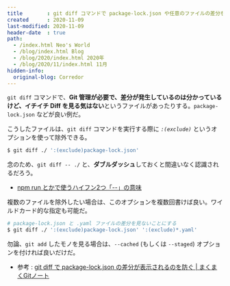 ```yaml
---
title        : git diff コマンドで package-lock.json や任意のファイルの差分を無視する
created      : 2020-11-09
last-modified: 2020-11-09
header-date  : true
path:
  - /index.html Neo's World
  - /blog/index.html Blog
  - /blog/2020/index.html 2020年
  - /blog/2020/11/index.html 11月
hidden-info:
  original-blog: Corredor
---
```


`git diff` コマンドで、**Git 管理が必要で、差分が発生しているのは分かっているけど、イチイチ Diff を見る気はない**というファイルがあったりする。`package-lock.json` などが良い例だ。

こうしたファイルは、`git diff` コマンドを実行する際に *`:(exclude)`* というオプションを使って除外できる。

```bash
$ git diff ./ ':(exclude)package-lock.json'
```

念のため、`git diff -- ./` と、**ダブルダッシュ**しておくと間違いなく認識されるだろう。

- [npm run とかで使うハイフン2つ「--」の意味](/blog/2018/09/13-01.html)

複数のファイルを除外したい場合は、このオプションを複数回書けば良い。ワイルドカード的な指定も可能だ。

```bash
# package-lock.json と .yaml ファイルの差分を見ないことにする
$ git diff ./ ':(exclude)package-lock.json' ':(exclude)*.yaml'
```

勿論、`git add` したモノを見る場合は、`--cached` (もしくは `--staged`) オプションを付ければ良いだけだ。

- 参考 : [git diff で package-lock.json の差分が表示されるのを防ぐ | まくまくGitノート](https://maku77.github.io/git/diff/node-diff.html)
